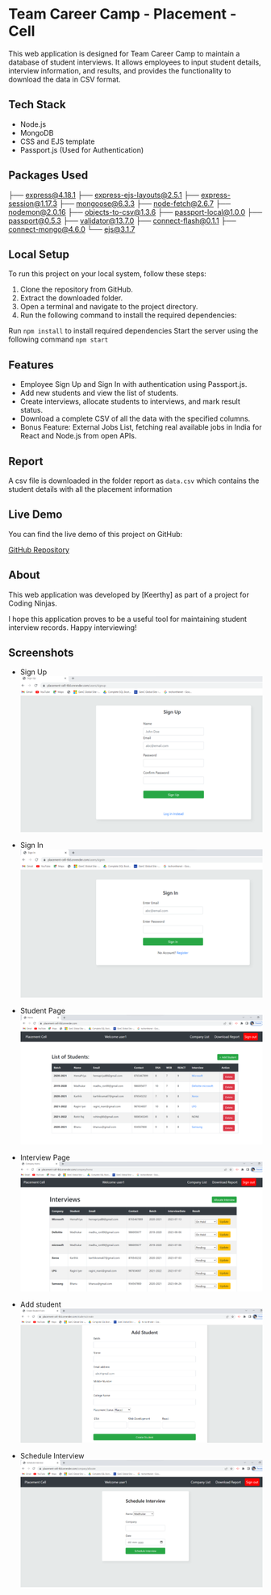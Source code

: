 # Team Career Camp - Placement - Cell

This web application is designed for Team Career Camp to maintain a database of student interviews. It allows employees to input student details, interview information, and results, and provides the functionality to download the data in CSV format.

## Tech Stack

- Node.js
- MongoDB
- CSS and EJS template
- Passport.js (Used for Authentication)

## Packages Used

├── express@4.18.1
├── express-ejs-layouts@2.5.1
├── express-session@1.17.3
├── mongoose@6.3.3
├── node-fetch@2.6.7
├── nodemon@2.0.16
├── objects-to-csv@1.3.6
├── passport-local@1.0.0
├── passport@0.5.3
├── validator@13.7.0
├── connect-flash@0.1.1
├── connect-mongo@4.6.0
└── ejs@3.1.7


## Local Setup

To run this project on your local system, follow these steps:

1. Clone the repository from GitHub.
2. Extract the downloaded folder.
3. Open a terminal and navigate to the project directory.
4. Run the following command to install the required dependencies:

  Run `npm install` to install required dependencies
  Start the server using the following command `npm start`
  
## Features

- Employee Sign Up and Sign In with authentication using Passport.js.
- Add new students and view the list of students.
- Create interviews, allocate students to interviews, and mark result status.
- Download a complete CSV of all the data with the specified columns.
- Bonus Feature: External Jobs List, fetching real available jobs in India for React and Node.js from open APIs.
## Report 
A csv file is downloaded in the folder report as `data.csv` which contains the student details with all the placement information
## Live Demo

You can find the live demo of this project on GitHub:

[GitHub Repository](https://github.com/keerthy97/PLACEMENT_CELL_NODEJS)


## About

This web application was developed by [Keerthy] as part of a project for Coding Ninjas.

I hope this application proves to be a useful tool for maintaining student interview records. Happy interviewing!

## Screenshots

- Sign Up
  ![Sign-Up](./images/sign_up_page.png)

- Sign In
  ![Sign-In](./images/sign_in_page.png)

- Student Page
  ![Student-Page](./images/studentlist_page.png)

- Interview Page
  ![Interview-Page](./images/companylist_page.png)

- Add student
  ![Add-Student](./images/add_student_page.png)

- Schedule Interview
  ![Interview](./images/InterviewSchedule_page.png)

